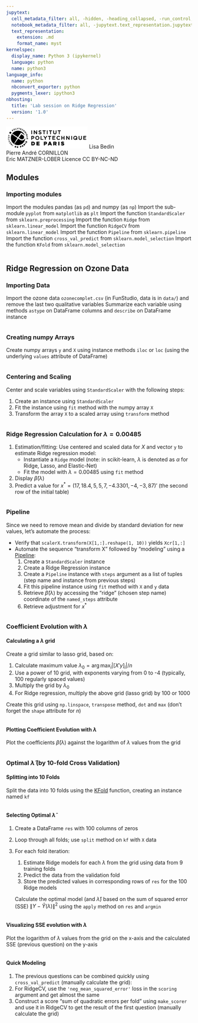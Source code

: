 ```yaml
---
jupytext:
  cell_metadata_filter: all, -hidden, -heading_collapsed, -run_control, -trusted
  notebook_metadata_filter: all, -jupytext.text_representation.jupytext_version, -jupytext.text_representation.format_version, -language_info.version, -language_info.codemirror_mode.version, -language_info.codemirror_mode, -language_info.file_extension, -language_info.mimetype, -toc
  text_representation:
    extension: .md
    format_name: myst
kernelspec:
  display_name: Python 3 (ipykernel)
  language: python
  name: python3
language_info:
  name: python
  nbconvert_exporter: python
  pygments_lexer: ipython3
nbhosting:
  title: 'Lab session on Ridge Regression'
  version: '1.0'
---
```


<div class="licence">
<span><img src="media/logo_IPParis.png" /></span>
<span>Lisa Bedin<br />Pierre André CORNILLON<br />Eric MATZNER-LOBER</span>
<span>Licence CC BY-NC-ND</span>
</div>

## Modules



### Importing modules



Import the modules pandas (as `pd`) and numpy (as `np`)
Import the sub-module `pyplot` from `matplotlib` as `plt`
Import the function `StandardScaler` from `sklearn.preprocessing`
Import the function `Ridge` from `sklearn.linear_model`
Import the function `RidgeCV` from `sklearn.linear_model`
Import the function `Pipeline` from `sklearn.pipeline`
Import the function `cross_val_predict` from `sklearn.model_selection`
Import the function `KFold` from `sklearn.model_selection`


```{code-cell} python

```

## Ridge Regression on Ozone Data



### Importing Data



Import the ozone data `ozonecomplet.csv` (in FunStudio, data is in `data/`) and remove the last two qualitative variables
Summarize each variable using methods `astype` on DataFrame columns and `describe` on DataFrame instance




```{code-cell} python

```

### Creating numpy Arrays



Create numpy arrays `y` and `X` using instance methods `iloc` or `loc` (using the underlying `values` attribute of DataFrame)




```{code-cell} python

```

### Centering and Scaling



Center and scale variables using `StandardScaler` with the following steps:

1.  Create an instance using `StandardScaler`
2.  Fit the instance using `fit` method with the numpy array `X`
3.  Transform the array `X` to a scaled array using `transform` method




```{code-cell} python

```

### Ridge Regression Calculation for $\lambda=0.00485$



1.  Estimation/fitting: Use centered and scaled data for $X$ and vector `y` to estimate Ridge regression model:
    -   Instantiate a `Ridge` model (note: in scikit-learn, $\lambda$ is denoted as $\alpha$ for Ridge, Lasso, and Elastic-Net)
    -   Fit the model with $\lambda=0.00485$ using `fit` method
2.  Display $\hat\beta(\lambda)$
3.  Predict a value for $x^*=(17, 18.4, 5, 5, 7, -4.3301, -4, -3, 87)'$ (the second row of the initial table)




```{code-cell} python

```

### Pipeline



Since we need to remove mean and divide by standard deviation for new values, let&rsquo;s automate the process:

-   Verify that `scalerX.transform(X[1,:].reshape(1, 10))` yields `Xcr[1,:]`
-   Automate the sequence &ldquo;transform X&rdquo; followed by &ldquo;modeling&rdquo; using a [Pipeline](https://scikit-learn.org/stable/tutorial/statistical_inference/putting_together.html):
    1.  Create a `StandardScaler` instance
    2.  Create a Ridge Regression instance
    3.  Create a `Pipeline` instance with `steps` argument as a list of tuples (step name and instance from previous steps)
    4.  Fit this pipeline instance using `fit` method with `X` and `y` data
    5.  Retrieve $\hat\beta(\lambda)$ by accessing the &ldquo;ridge&rdquo; (chosen step name) coordinate of the `named_steps` attribute
    6.  Retrieve adjustment for $x^*$




```{code-cell} python

```

### Coefficient Evolution with $\lambda$



#### Calculating a $\lambda$ grid



Create a grid similar to lasso grid, based on:

1.  Calculate maximum value $\lambda_0 = \arg\max_{i} |[X'y]_i|/n$
2.  Use a power of 10 grid, with exponents varying from 0 to -4 (typically, 100 regularly spaced values)
3.  Multiply the grid by $\lambda_0$
4.  For Ridge regression, multiply the above grid (lasso grid) by $100$ or $1000$

Create this grid using `np.linspace`, `transpose` method, `dot` and `max` (don&rsquo;t forget the `shape` attribute for $n$)




```{code-cell} python

```

#### Plotting Coefficient Evolution with $\lambda$



Plot the coefficients $\hat\beta(\lambda)$ against the logarithm of $\lambda$ values from the grid




```{code-cell} python

```

### Optimal $\hat\lambda$ (by 10-fold Cross Validation)



#### Splitting into 10 Folds



Split the data into 10 folds using the [KFold](https://scikit-learn.org/stable/modules/generated/sklearn.model_selection.KFold.html#sklearn.model_selection.KFold) function, creating an instance named `kf`




```{code-cell} python

```

#### Selecting Optimal $\hat\lambda$



1.  Create a DataFrame `res` with 100 columns of zeros
2.  Loop through all folds; use `split` method on `kf` with `X` data
3.  For each fold iteration:
    
    1.  Estimate Ridge models for each $\lambda$ from the grid using data from 9 training folds
    2.  Predict the data from the validation fold
    3.  Store the predicted values in corresponding rows of `res` for the 100 Ridge models
    
    Calculate the optimal model (and $\hat\lambda$) based on the sum of squared error (SSE) $\|Y - \hat Y(\lambda)\|^2$ using the `apply` method on `res` and `argmin`




```{code-cell} python

```

#### Visualizing SSE evolution with $\lambda$



Plot the logarithm of $\lambda$ values from the grid on the x-axis and the calculated SSE (previous question) on the y-axis




```{code-cell} python

```

#### Quick Modeling



1.  The previous questions can be combined quickly using `cross_val_predict` (manually calculate the grid):
2.  For RidgeCV, use the `'neg_mean_squared_error'` loss in the `scoring` argument and get almost the same
3.  Construct a score &ldquo;sum of quadratic errors per fold&rdquo; using `make_scorer` and use it in RidgeCV to get the result of the first question (manually calculate the grid)




```{code-cell} python

```
